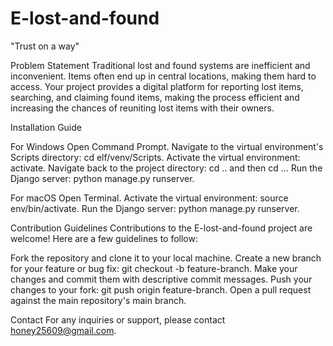 # E-lost-and-found
"Trust on a way"

Problem Statement
Traditional lost and found systems are inefficient and inconvenient. Items often end up in central locations, making them hard to access. Your project provides a digital platform for reporting lost items, searching, and claiming found items, making the process efficient and increasing the chances of reuniting lost items with their owners.


Installation Guide

For Windows
Open Command Prompt.
Navigate to the virtual environment's Scripts directory: cd elf/venv/Scripts.
Activate the virtual environment: activate.
Navigate back to the project directory: cd .. and then cd ...
Run the Django server: python manage.py runserver.

For macOS
Open Terminal.
Activate the virtual environment: source env/bin/activate.
Run the Django server: python manage.py runserver.


Contribution Guidelines
Contributions to the E-lost-and-found project are welcome! Here are a few guidelines to follow:

Fork the repository and clone it to your local machine.
Create a new branch for your feature or bug fix: git checkout -b feature-branch.
Make your changes and commit them with descriptive commit messages.
Push your changes to your fork: git push origin feature-branch.
Open a pull request against the main repository's main branch.


Contact
For any inquiries or support, please contact honey25609@gmail.com.
